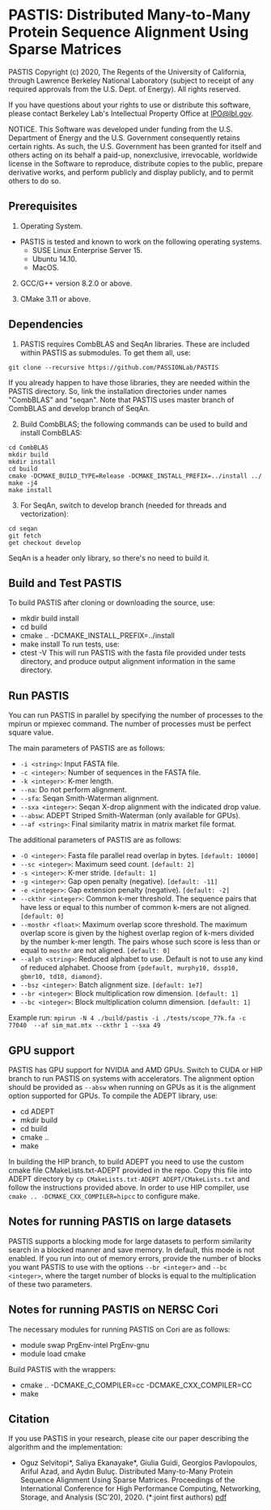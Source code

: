 
# PASTIS: Distributed Many-to-Many Protein Sequence Alignment Using Sparse Matrices

PASTIS Copyright (c) 2020, The Regents of the University of California,
through Lawrence Berkeley National Laboratory (subject to receipt of
any required approvals from the U.S. Dept. of Energy). All rights reserved.

If you have questions about your rights to use or distribute this software,
please contact Berkeley Lab's Intellectual Property Office at
IPO@lbl.gov.

NOTICE.  This Software was developed under funding from the U.S. Department
of Energy and the U.S. Government consequently retains certain rights.  As
such, the U.S. Government has been granted for itself and others acting on
its behalf a paid-up, nonexclusive, irrevocable, worldwide license in the
Software to reproduce, distribute copies to the public, prepare derivative 
works, and perform publicly and display publicly, and to permit others to do so.

## Prerequisites

1. Operating System.
  * PASTIS is tested and known to work on the following operating systems.
    *  SUSE Linux Enterprise Server 15.
    *  Ubuntu 14.10.
    *  MacOS.
    
2. GCC/G++ version 8.2.0 or above.

3. CMake 3.11 or above.

## Dependencies

1. PASTIS requires CombBLAS and SeqAn libraries. These are included within PASTIS as
submodules. To get them all, use:
```
git clone --recursive https://github.com/PASSIONLab/PASTIS
```
If you already happen to have those libraries, they are needed within the PASTIS
directory. So, link the installation directories under names "CombBLAS" and
"seqan". Note that PASTIS uses master branch of CombBLAS and develop branch of
SeqAn.


2. Build CombBLAS; the following commands can be used to build and install CombBLAS:
```
cd CombBLAS
mkdir build
mkdir install
cd build
cmake -DCMAKE_BUILD_TYPE=Release -DCMAKE_INSTALL_PREFIX=../install ../
make -j4
make install         
```

3. For SeqAn, switch to develop branch (needed for threads and vectorization):
```
cd seqan
git fetch
get checkout develop
```

SeqAn is a header only library, so there's no need to build it.
  
## Build and Test PASTIS
To build PASTIS after cloning or downloading the source, use:
  * mkdir build install
  * cd build
  * cmake .. -DCMAKE_INSTALL_PREFIX=../install
  * make install
To run tests, use:
  * ctest -V
This will run PASTIS with the fasta file provided under tests directory, and
produce output alignment information in the same directory.

  
## Run PASTIS

You can run PASTIS in parallel by specifying the number of processes to the mpirun or mpiexec command. The number of processes must be perfect square value.

The main parameters of PASTIS are as follows:
- ```-i <string>```: Input FASTA file.
- ```-c <integer>```: Number of sequences in the FASTA file.
- ```-k <integer>```: K-mer length.
- ```--na```: Do not perform alignment.
- ```--sfa```: Seqan Smith-Waterman alignment.
- ```--sxa <integer>```: Seqan X-drop alignment with the indicated drop value.
- ```--absw```: ADEPT Striped Smith-Waterman (only available for GPUs).
- ```--af <string>```: Final similarity matrix in matrix market file format.

The additional parameters of PASTIS are as follows:
- ```-O <integer>```: Fasta file parallel read overlap in bytes. ```[default: 10000]```
- ```--sc <integer>```: Maximum seed count. ```[default: 2]```
- ```-s <integer>```: K-mer stride. ```[default: 1]```
- ```-g <integer>```: Gap open penalty (negative). ```[default: -11]```
- ```-e <integer>```: Gap extension penalty (negative). ```[default: -2]```
- ```--ckthr <integer>```: Common k-mer threshold. The sequence pairs that have
  less or equal to this number of common k-mers are not aligned. ```[default: 0]```
- ```--mosthr <float>```: Maximum overlap score threshold. The maximum overlap
  score is given by the highest overlap region of k-mers divided by the number
  k-mer length. The pairs whose such score is less than or equal to ```mosthr```
  are not aligned. ```[default: 0]```
- ```--alph <string>```: Reduced alphabet to use. Default is not to use any kind of reduced alphabet. Choose from ```{pdefault, murphy10, dssp10, gbmr10, td10, diamond}```.
- ```--bsz <integer>```: Batch alignment size. ```[default: 1e7]```
- ```--br <integer>```: Block multiplication row dimension. ```[default: 1]```
- ```--bc <integer>```: Block multiplication column dimension. ```[default: 1]```

Example run:
```mpirun -N 4 ./build/pastis -i ./tests/scope_77k.fa -c 77040  --af sim_mat.mtx --ckthr 1 --sxa 49```


## GPU support
PASTIS has GPU support for NVIDIA and AMD GPUs. Switch to CUDA or HIP branch to run PASTIS on systems with accelerators. The alignment option should be provided as ```--absw``` when running on GPUs as it is the alignment option supported for GPUs. To compile the ADEPT library, use:
  * cd ADEPT
  * mkdir build 
  * cd build
  * cmake ..
  * make 

In building the HIP branch, to build ADEPT you need to use the custom cmake file CMakeLists.txt-ADEPT provided in the repo. Copy this file into ADEPT directory by ```cp CMakeLists.txt-ADEPT ADEPT/CMakeLists.txt``` and follow the instructions provided above. In order to use HIP compiler, use ```cmake .. -DCMAKE_CXX_COMPILER=hipcc``` to configure make.

## Notes for running PASTIS on large datasets
PASTIS supports a blocking mode for large datasets to perform similarity search in a blocked manner and save memory. In default, this mode is not enabled. If you run into out of memory errors, provide the number of blocks you want PASTIS to use with the options  ```--br <integer>``` and ```--bc <integer>```, where the target number of blocks is equal to the multiplication of these two parameters.

## Notes for running PASTIS on NERSC Cori

The necessary modules for running PASTIS on Cori are as follows:
* module swap PrgEnv-intel PrgEnv-gnu
* module load cmake

Build PASTIS with the wrappers:
* cmake .. -DCMAKE_C_COMPILER=cc -DCMAKE_CXX_COMPILER=CC
* make


## Citation

If you use PASTIS in your research, please cite our paper describing the algorithm and the implementation:

  * Oguz Selvitopi*, Saliya Ekanayake*, Giulia Guidi, Georgios Pavlopoulos, Ariful Azad, and Aydın Buluç. Distributed Many-to-Many Protein Sequence Alignment Using Sparse Matrices. Proceedings of the International Conference for High Performance Computing, Networking, Storage, and Analysis (SC’20), 2020. (*:joint first authors) [pdf](https://people.eecs.berkeley.edu/~aydin/PASTIS-SC20.pdf)
